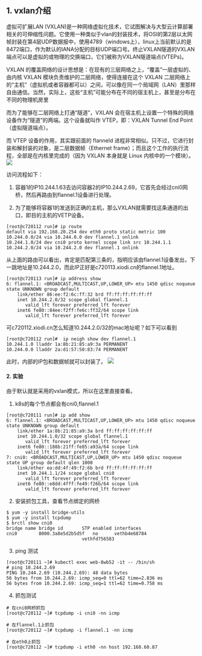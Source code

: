 ## 1. vxlan介绍

   虚拟可扩展LAN (VXLAN)是一种网络虚拟化技术，它试图解决与大型云计算部署相关的可伸缩性问题。它使用一种类似于vlan的封装技术，将OSI的第2层以太网帧封装在第4层UDP数据报中，使用4789（windows上），linux上当前默认的是8472端口，作为默认的IANA分配的目标UDP端口号。终止VXLAN隧道的VXLAN端点可以是虚拟的或物理的交换端口，它们被称为VXLAN隧道端点(VTEPs)。

VXLAN 的覆盖网络的设计思想是：在现有的三层网络之上，“覆盖”一层虚拟的、由内核 VXLAN 模块负责维护的二层网络，使得连接在这个 VXLAN 二层网络上的“主机”（虚拟机或者容器都可以）之间，可以像在同一个局域网（LAN）里那样自由通信。当然，实际上，这些“主机”可能分布在不同的宿主机上，甚至是分布在不同的物理机房里

而为了能够在二层网络上打通“隧道”，VXLAN 会在宿主机上设置一个特殊的网络设备作为“隧道”的两端。这个设备就叫作 VTEP，即：VXLAN Tunnel End Point（虚拟隧道端点）。

而 VTEP 设备的作用，其实跟前面的 flanneld 进程非常相似。只不过，它进行封装和解封装的对象，是二层数据帧（Ethernet frame）；而且这个工作的执行流程，全部是在内核里完成的（因为 VXLAN 本身就是 Linux 内核中的一个模块）。
![](../uploads/calico/images/m_82c0071038144bf004828cb7f255c227_r.png)

访问流程如下：
1. 容器1的IP10.244.1.63去访问容器2的IP10.244.2.69，它首先会经过cni0网桥，然后再路由到flannel.1设备进行处理。

2. 为了能够将容器1的发送到正确的主机，那么VXLAN就需要找这条通道的出口，即目的主机的VETP设备。

```shell
[root@c720112 run]# ip route 
default via 192.168.20.254 dev eth0 proto static metric 100 
10.244.0.0/24 via 10.244.0.0 dev flannel.1 onlink 
10.244.1.0/24 dev cni0 proto kernel scope link src 10.244.1.1 
10.244.2.0/24 via 10.244.2.0 dev flannel.1 onlink 
```

从上面的路由可以看出，肯定是匹配第三条的，指明应该由flannel.1设备发出，下一跳地址是10.244.2.0，而此IP正好是c720113.xiodi.cn的flannel.1地址。

```shell
[root@c720113 run]# ip address show
6: flannel.1: <BROADCAST,MULTICAST,UP,LOWER_UP> mtu 1450 qdisc noqueue state UNKNOWN group default 
    link/ether 86:ee:f2:6c:ff:32 brd ff:ff:ff:ff:ff:ff
    inet 10.244.2.0/32 scope global flannel.1
       valid_lft forever preferred_lft forever
    inet6 fe80::84ee:f2ff:fe6c:ff32/64 scope link 
       valid_lft forever preferred_lft forever
```

可c720112.xiodi.cn怎么知道10.244.2.0/32的mac地址呢？如下可以看到

```shell
[root@c720112 run]#  ip neigh show dev flannel.1
10.244.1.0 lladdr 1a:8b:21:85:a9:3a PERMANENT
10.244.0.0 lladdr 2a:d1:57:50:83:74 PERMANENT
```

此时，内部的IP包和数据帧就可以封装了。
![](../uploads/calico/images/m_411f0189035cf5f8d2a5f13ecd75e387_r.png)



#### 2. 实验
由于默认就是采用的vxlan模式，所以在这里直接查看。

1. k8s的每个节点都会有cni0,flannel.1

```shell
[root@c720111 run]# ip add show
6: flannel.1: <BROADCAST,MULTICAST,UP,LOWER_UP> mtu 1450 qdisc noqueue state UNKNOWN group default 
    link/ether 1a:8b:21:85:a9:3a brd ff:ff:ff:ff:ff:ff
    inet 10.244.1.0/32 scope global flannel.1
       valid_lft forever preferred_lft forever
    inet6 fe80::188b:21ff:fe85:a93a/64 scope link 
       valid_lft forever preferred_lft forever
7: cni0: <BROADCAST,MULTICAST,UP,LOWER_UP> mtu 1450 qdisc noqueue state UP group default qlen 1000
    link/ether ea:dd:4f:49:f2:6b brd ff:ff:ff:ff:ff:ff
    inet 10.244.1.1/24 scope global cni0
       valid_lft forever preferred_lft forever
    inet6 fe80::e8dd:4fff:fe49:f26b/64 scope link 
       valid_lft forever preferred_lft forever

```

2. 安装抓包工具，查看节点绑定的网桥

```shell
$ yum -y install bridge-utils
$ yum -y install tcpdump
$ brctl show cni0
bridge name	bridge id		STP enabled	interfaces
cni0		8000.3a8e5d2b5d5f	no		vethb4e68784
							vethfd756583
```

3. ping 测试

```shell
[root@c720111 ~]# kubectl exec web-8wb52 -it -- /bin/sh
# ping 10.244.2.69
PING 10.244.2.69 (10.244.2.69): 48 data bytes
56 bytes from 10.244.2.69: icmp_seq=0 ttl=62 time=2.836 ms
56 bytes from 10.244.2.69: icmp_seq=1 ttl=62 time=0.758 ms
```

4. 抓包测试

```shell
# 在cni0网桥抓包
[root@c720112 ~]# tcpdump -i cni0 -nn icmp

# 在flannel.1上抓包
[root@c720112 ~]# tcpdump -i flannel.1 -nn icmp

# 在eth0上抓包
[root@c720112 ~]# tcpdump -i eth0 -nn host 192.168.60.87
```